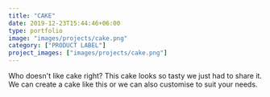 ```yaml
---
title: "CAKE"
date: 2019-12-23T15:44:46+06:00
type: portfolio
image: "images/projects/cake.png"
category: ["PRODUCT LABEL"]
project_images: ["images/projects/cake.png"]
---
```


Who doesn't like cake right? This cake looks so tasty we just had to share it.
We can create a cake like this or we can also customise to suit your needs.